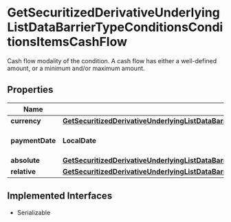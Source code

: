 

# GetSecuritizedDerivativeUnderlyingListDataBarrierTypeConditionsConditionsItemsCashFlow

Cash flow modality of the condition. A cash flow has either a well-defined amount, or a minimum and/or maximum amount.

## Properties

Name | Type | Description | Notes
------------ | ------------- | ------------- | -------------
**currency** | [**GetSecuritizedDerivativeUnderlyingListDataBarrierTypeConditionsConditionsItemsCashFlowCurrency**](GetSecuritizedDerivativeUnderlyingListDataBarrierTypeConditionsConditionsItemsCashFlowCurrency.md) |  |  [optional]
**paymentDate** | **LocalDate** | Payment date of the cash flow. |  [optional]
**absolute** | [**GetSecuritizedDerivativeUnderlyingListDataBarrierTypeConditionsConditionsItemsCashFlowAbsolute**](GetSecuritizedDerivativeUnderlyingListDataBarrierTypeConditionsConditionsItemsCashFlowAbsolute.md) |  |  [optional]
**relative** | [**GetSecuritizedDerivativeUnderlyingListDataBarrierTypeConditionsConditionsItemsCashFlowRelative**](GetSecuritizedDerivativeUnderlyingListDataBarrierTypeConditionsConditionsItemsCashFlowRelative.md) |  |  [optional]


## Implemented Interfaces

* Serializable


